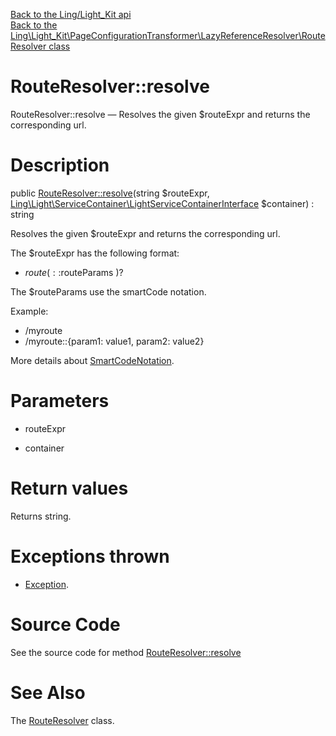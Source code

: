 [Back to the Ling/Light_Kit api](https://github.com/lingtalfi/Light_Kit/blob/master/doc/api/Ling/Light_Kit.md)<br>
[Back to the Ling\Light_Kit\PageConfigurationTransformer\LazyReferenceResolver\RouteResolver class](https://github.com/lingtalfi/Light_Kit/blob/master/doc/api/Ling/Light_Kit/PageConfigurationTransformer/LazyReferenceResolver/RouteResolver.md)


RouteResolver::resolve
================



RouteResolver::resolve — Resolves the given $routeExpr and returns the corresponding url.




Description
================


public [RouteResolver::resolve](https://github.com/lingtalfi/Light_Kit/blob/master/doc/api/Ling/Light_Kit/PageConfigurationTransformer/LazyReferenceResolver/RouteResolver/resolve.md)(string $routeExpr, [Ling\Light\ServiceContainer\LightServiceContainerInterface](https://github.com/lingtalfi/Light/blob/master/doc/api/Ling/Light/ServiceContainer/LightServiceContainerInterface.md) $container) : string




Resolves the given $routeExpr and returns the corresponding url.

The $routeExpr has the following format:

- $route (  ::$routeParams  )?

The $routeParams use the smartCode notation.


Example:

- /myroute
- /myroute::{param1: value1, param2: value2}


More details about [SmartCodeNotation](https://github.com/lingtalfi/Bat/blob/master/SmartCodeTool.md).




Parameters
================


- routeExpr

    

- container

    


Return values
================

Returns string.


Exceptions thrown
================

- [Exception](http://php.net/manual/en/class.exception.php).&nbsp;







Source Code
===========
See the source code for method [RouteResolver::resolve](https://github.com/lingtalfi/Light_Kit/blob/master/PageConfigurationTransformer/LazyReferenceResolver/RouteResolver.php#L41-L50)


See Also
================

The [RouteResolver](https://github.com/lingtalfi/Light_Kit/blob/master/doc/api/Ling/Light_Kit/PageConfigurationTransformer/LazyReferenceResolver/RouteResolver.md) class.



